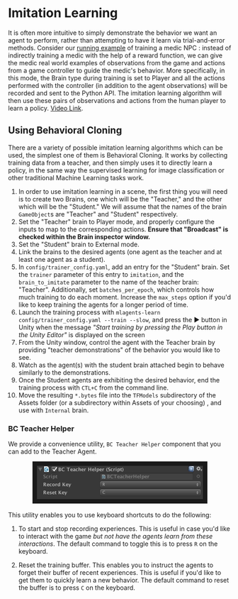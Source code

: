 # Imitation Learning

It is often more intuitive to simply demonstrate the behavior we want an agent
to perform, rather than attempting to have it learn via trial-and-error methods.
Consider our
[running example](ML-Agents-Overview.md#running-example-training-npc-behaviors)
of training a medic NPC : instead of indirectly training a medic with the help
of a reward function, we can give the medic real world examples of observations
from the game and actions from a game controller to guide the medic's behavior.
More specifically, in this mode, the Brain type during training is set to Player
and all the actions performed with the controller (in addition to the agent
observations) will be recorded and sent to the Python API. The imitation
learning algorithm will then use these pairs of observations and actions from
the human player to learn a policy. [Video Link](https://youtu.be/kpb8ZkMBFYs).

## Using Behavioral Cloning

There are a variety of possible imitation learning algorithms which can be used,
the simplest one of them is Behavioral Cloning. It works by collecting training
data from a teacher, and then simply uses it to directly learn a policy, in the
same way the supervised learning for image classification or other traditional
Machine Learning tasks work.

1. In order to use imitation learning in a scene, the first thing you will need
   is to create two Brains, one which will be the "Teacher," and the other which
   will be the "Student." We will assume that the names of the brain
   `GameObject`s are "Teacher" and "Student" respectively.
2. Set the "Teacher" brain to Player mode, and properly configure the inputs to
   map to the corresponding actions. **Ensure that "Broadcast" is checked within
   the Brain inspector window.**
3. Set the "Student" brain to External mode.
4. Link the brains to the desired agents (one agent as the teacher and at least
   one agent as a student).
5. In `config/trainer_config.yaml`, add an entry for the "Student" brain. Set
   the `trainer` parameter of this entry to `imitation`, and the
   `brain_to_imitate` parameter to the name of the teacher brain: "Teacher".
   Additionally, set `batches_per_epoch`, which controls how much training to do
   each moment. Increase the `max_steps` option if you'd like to keep training
   the agents for a longer period of time.
6. Launch the training process with `mlagents-learn config/trainer_config.yaml
   --train --slow`, and press the :arrow_forward: button in Unity when the
   message _"Start training by pressing the Play button in the Unity Editor"_ is
   displayed on the screen
7. From the Unity window, control the agent with the Teacher brain by providing
   "teacher demonstrations" of the behavior you would like to see.
8. Watch as the agent(s) with the student brain attached begin to behave
   similarly to the demonstrations.
9. Once the Student agents are exhibiting the desired behavior, end the training
   process with `CTL+C` from the command line.
10. Move the resulting `*.bytes` file into the `TFModels` subdirectory of the
    Assets folder (or a subdirectory within Assets of your choosing) , and use
    with `Internal` brain.

### BC Teacher Helper

We provide a convenience utility, `BC Teacher Helper` component that you can add
to the Teacher Agent.

<p align="center">
  <img src="images/bc_teacher_helper.png"
       alt="BC Teacher Helper"
       width="375" border="10" />
</p>

This utility enables you to use keyboard shortcuts to do the following:

1. To start and stop recording experiences. This is useful in case you'd like to
   interact with the game _but not have the agents learn from these
   interactions_. The default command to toggle this is to press `R` on the
   keyboard.

2. Reset the training buffer. This enables you to instruct the agents to forget
   their buffer of recent experiences. This is useful if you'd like to get them
   to quickly learn a new behavior. The default command to reset the buffer is
   to press `C` on the keyboard.
